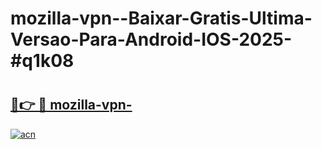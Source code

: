 # mozilla-vpn--Baixar-Gratis-Ultima-Versao-Para-Android-IOS-2025-#q1k08

# <h2><a href="https://ainizakaria.my?title=mozilla-vpn-&ref=24M">🔗👉 🔴 mozilla-vpn-</a></h2>

[![acn](https://github.com/user-attachments/assets/0f9c940e-d8b0-45ae-aac7-cd30a18b3e1c)](https://ainizakaria.my?title=mozilla-vpn-&ref=24M)

